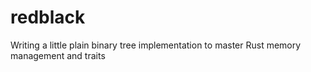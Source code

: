 # redblack
Writing a little plain binary tree implementation to master Rust memory management and traits
